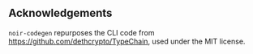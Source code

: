 
## Acknowledgements

`noir-codegen` repurposes the CLI code from https://github.com/dethcrypto/TypeChain, used under the MIT license.